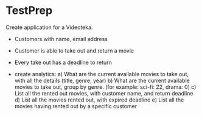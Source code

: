 # TestPrep

Create application for a Videoteka.

- Customers with name, email address
- Customer is able to take out and return a movie
- Every take out has a deadline to return

- create analytics:
a) What are the current available movies to take out, with all the details (title, genre, year)
b) What are the current available movies to take out, group by genre. (for example: sci-fi: 22, drama: 0)
c) List all the rented out movies, with customer name, and return deadline
d) List all the movies rented out, with expired deadline
e) List all the movies having rented out by a specific customer



